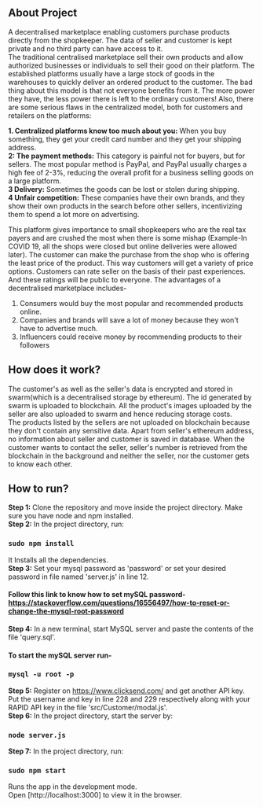 ## About Project
A decentralised marketplace enabling customers purchase products directly from the shopkeeper. The data of seller and customer is kept private and no third party can have access to it. <br/>
The traditional centralised marketplace sell their own products and allow authorized businesses or individuals to sell their good on their platform. The established platforms usually have a large stock of goods in the warehouses to quickly deliver an ordered product to the customer. The bad thing about this model is that not everyone benefits from it. The more power they have, the less power there is left to the ordinary customers! Also, there are some serious flaws in the centralized model, both for customers and retailers on the platforms: <br/>

<b>1. Centralized platforms know too much about you:</b> When you buy something, they get your credit card number and they get your shipping address.<br/>
<b>2: The payment methods:</b> This category is painful not for buyers, but for sellers. The most popular method is PayPal, and PayPal usually charges a high fee of 2-3%, reducing the overall profit for a business selling goods on a large platform.<br/>
<b>3 Delivery:</b> Sometimes the goods can be lost or stolen during shipping.<br/>
<b>4 Unfair competition:</b> These companies have their own brands, and they show their own products in the search before other sellers, incentivizing them to spend a lot more on advertising.<br/>

This platform gives importance to small shopkeepers who are the real tax payers and are crushed the most when there is some mishap (Example-In COVID 19, all the shops were closed but online deliveries were allowed later).  The customer can make the purchase from the shop who is offering the least price of the product. This way customers will get a variety of price options. Customers can rate seller on the basis of their past experiences. And these ratings will be public to everyone. The advantages of a decentralised marketplace includes-

1. Consumers would buy the most popular and recommended products online.
2. Companies and brands will save a lot of money because they won't have to advertise much. 
3. Influencers could receive money by recommending products to their followers

## How does it work?
The customer's as well as the seller's data is encrypted and stored in swarm(which is a decentralised storage by ethereum). The id generated by swarm is uploaded to blockchain. All the product's images uploaded by the seller are also uploaded to swarm and hence reducing storage costs. <br/>
The products listed by the sellers are not uploaded on blockchain because they don't contain any sensitive data. Apart from seller's ethereum address, no information about seller and customer is saved in database. When the customer wants to contact the seller, seller's number is retrieved from the blockchain in the background and neither the seller, nor the customer gets to know each other. 

## How to run?
<b>Step 1:</b> Clone the repository and move inside the project directory. Make sure you have node and npm installed. <br/>
<b>Step 2:</b> In the project directory, run:

### `sudo npm install`

It Installs all the dependencies. <br/>
<b>Step 3:</b> Set your mysql password as 'password' or set your desired password in file named 'server.js' in line 12.<br/>

#### Follow this link to know how to set mySQL password- https://stackoverflow.com/questions/16556497/how-to-reset-or-change-the-mysql-root-password

<b>Step 4:</b> In a new terminal, start MySQL server and paste the contents of the file 'query.sql'.<br/>

#### To start the mySQL server run- 

### `mysql -u root -p`

<b>Step 5:</b> Register on https://www.clicksend.com/ and get another API key. Put the username and key in line 228 and 229 respectively along with your RAPID API key in the file 'src/Customer/modal.js'.<br/>
<b>Step 6:</b> In the project directory, start the server by:

### `node server.js`

<b>Step 7:</b> In the project directory, run:

### `sudo npm start`

Runs the app in the development mode.<br />
Open [http://localhost:3000] to view it in the browser.
